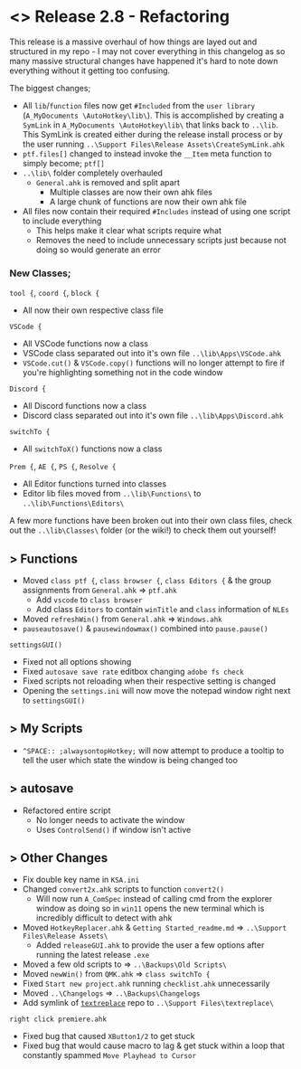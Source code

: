 # <> Release 2.8 - Refactoring
This release is a massive overhaul of how things are layed out and structured in my repo - I may not cover everything in this changelog as so many massive structural changes have happened it's hard to note down everything without it getting too confusing.

The biggest changes;

- All `lib`/`function` files now get `#Included` from the `user library` (`A_MyDocuments \AutoHotkey\lib\`). This is accomplished by creating a `SymLink` in `A_MyDocuments \AutoHotkey\lib\` that links back to `..\lib`. This SymLink is created either during the release install process or by the user running `..\Support Files\Release Assets\CreateSymLink.ahk`
- `ptf.files[]` changed to instead invoke the `__Item` meta function to simply become; `ptf[]`
- `..\lib\` folder completely overhauled
    - `General.ahk` is removed and split apart
        - Multiple classes are now their own ahk files
        - A large chunk of functions are now their own ahk file
- All files now contain their required `#Includes` instead of using one script to include everything
    - This helps make it clear what scripts require what
    - Removes the need to include unnecessary scripts just because not doing so would generate an error

### New Classes;

`tool {`, `coord {`, `block {`
- All now their own respective class file

`VSCode {`
- All VSCode functions now a class
- VSCode class separated out into it's own file `..\lib\Apps\VSCode.ahk`
- `VSCode.cut()` & `VSCode.copy()` functions will no longer attempt to fire if you're highlighting something not in the code window

`Discord {`
- All Discord functions now a class
- Discord class separated out into it's own file `..\lib\Apps\Discord.ahk`

`switchTo {`
- All `switchToX()` functions now a class

`Prem {`, `AE {`, `PS {`, `Resolve {`
- All Editor functions turned into classes
- Editor lib files moved from `..\lib\Functions\` to `..\lib\Functions\Editors\`

A few more functions have been broken out into their own class files, check out the `..\lib\Classes\` folder (or the wiki!) to check them out yourself!

## > Functions
- Moved `class ptf {`, `class browser {`, `class Editors {` & the group assignments from `General.ahk` => `ptf.ahk`
    - Add `vscode` to `class browser`
    - Add class `Editors` to contain `winTitle` and `class` information of `NLEs`
- Moved `refreshWin()` from `General.ahk` => `Windows.ahk`
- `pauseautosave()` & `pausewindowmax()` combined into `pause.pause()`

`settingsGUI()`
- Fixed not all options showing
- Fixed `autosave save rate` editbox changing `adobe fs check`
- Fixed scripts not reloading when their respective setting is changed
- Opening the `settings.ini` will now move the notepad window right next to `settingsGUI()`

## > My Scripts
- `^SPACE:: ;alwaysontopHotkey;` will now attempt to produce a tooltip to tell the user which state the window is being changed too

## > autosave
- Refactored entire script
    - No longer needs to activate the window
    - Uses `ControlSend()` if window isn't active

## > Other Changes
- Fix double key name in `KSA.ini`
- Changed `convert2x.ahk` scripts to function `convert2()`
    - Will now run `A_ComSpec` instead of calling cmd from the explorer window as doing so in `win11` opens the new terminal which is incredibly difficult to detect with ahk
- Moved `HotkeyReplacer.ahk` & `Getting Started_readme.md` => `..\Support Files\Release Assets\`
    - Added `releaseGUI.ahk` to provide the user a few options after running the latest release `.exe`
- Moved a few old scripts to => `..\Backups\Old Scripts\`
- Moved `newWin()` from `QMK.ahk` => `class switchTo {`
- Fixed `Start new project.ahk` running `checklist.ahk` unnecessarily
- Moved `..\Changelogs` => `..\Backups\Changelogs`
- Add symlink of [`textreplace`](https://github.com/Tomshiii/textreplace) repo to `..\Support Files\textreplace\`

`right click premiere.ahk`
- Fixed bug that caused `XButton1/2` to get stuck
- Fixed bug that would cause macro to lag & get stuck within a loop that constantly spammed `Move Playhead to Cursor`